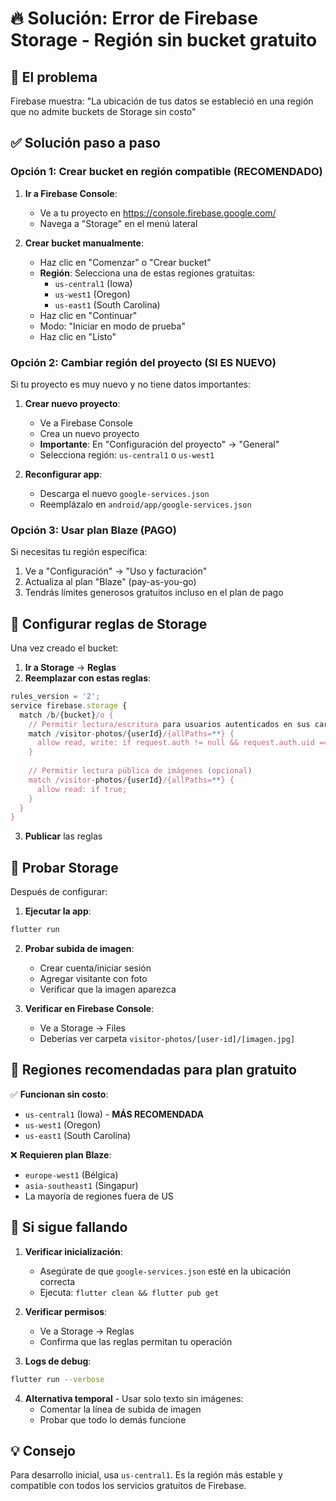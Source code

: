 # 🔥 Solución: Error de Firebase Storage - Región sin bucket gratuito

## 🚨 El problema
Firebase muestra: "La ubicación de tus datos se estableció en una región que no admite buckets de Storage sin costo"

## ✅ Solución paso a paso

### Opción 1: Crear bucket en región compatible (RECOMENDADO)

1. **Ir a Firebase Console**:
   - Ve a tu proyecto en https://console.firebase.google.com/
   - Navega a "Storage" en el menú lateral

2. **Crear bucket manualmente**:
   - Haz clic en "Comenzar" o "Crear bucket"
   - **Región**: Selecciona una de estas regiones gratuitas:
     - `us-central1` (Iowa)
     - `us-west1` (Oregon) 
     - `us-east1` (South Carolina)
   - Haz clic en "Continuar"
   - Modo: "Iniciar en modo de prueba"
   - Haz clic en "Listo"

### Opción 2: Cambiar región del proyecto (SI ES NUEVO)

Si tu proyecto es muy nuevo y no tiene datos importantes:

1. **Crear nuevo proyecto**:
   - Ve a Firebase Console
   - Crea un nuevo proyecto
   - **Importante**: En "Configuración del proyecto" → "General"
   - Selecciona región: `us-central1` o `us-west1`

2. **Reconfigurar app**:
   - Descarga el nuevo `google-services.json`
   - Reemplázalo en `android/app/google-services.json`

### Opción 3: Usar plan Blaze (PAGO)

Si necesitas tu región específica:
1. Ve a "Configuración" → "Uso y facturación"
2. Actualiza al plan "Blaze" (pay-as-you-go)
3. Tendrás límites generosos gratuitos incluso en el plan de pago

## 🔧 Configurar reglas de Storage

Una vez creado el bucket:

1. **Ir a Storage** → **Reglas**
2. **Reemplazar con estas reglas**:

```javascript
rules_version = '2';
service firebase.storage {
  match /b/{bucket}/o {
    // Permitir lectura/escritura para usuarios autenticados en sus carpetas
    match /visitor-photos/{userId}/{allPaths=**} {
      allow read, write: if request.auth != null && request.auth.uid == userId;
    }
    
    // Permitir lectura pública de imágenes (opcional)
    match /visitor-photos/{userId}/{allPaths=**} {
      allow read: if true;
    }
  }
}
```

3. **Publicar** las reglas

## 🧪 Probar Storage

Después de configurar:

1. **Ejecutar la app**:
```bash
flutter run
```

2. **Probar subida de imagen**:
   - Crear cuenta/iniciar sesión
   - Agregar visitante con foto
   - Verificar que la imagen aparezca

3. **Verificar en Firebase Console**:
   - Ve a Storage → Files
   - Deberías ver carpeta `visitor-photos/[user-id]/[imagen.jpg]`

## 📍 Regiones recomendadas para plan gratuito

✅ **Funcionan sin costo**:
- `us-central1` (Iowa) - **MÁS RECOMENDADA**
- `us-west1` (Oregon)
- `us-east1` (South Carolina)

❌ **Requieren plan Blaze**:
- `europe-west1` (Bélgica)
- `asia-southeast1` (Singapur)
- La mayoría de regiones fuera de US

## 🚨 Si sigue fallando

1. **Verificar inicialización**:
   - Asegúrate de que `google-services.json` esté en la ubicación correcta
   - Ejecuta: `flutter clean && flutter pub get`

2. **Verificar permisos**:
   - Ve a Storage → Reglas
   - Confirma que las reglas permitan tu operación

3. **Logs de debug**:
```bash
flutter run --verbose
```

4. **Alternativa temporal** - Usar solo texto sin imágenes:
   - Comentar la línea de subida de imagen
   - Probar que todo lo demás funcione

## 💡 Consejo

Para desarrollo inicial, usa `us-central1`. Es la región más estable y compatible con todos los servicios gratuitos de Firebase.
